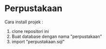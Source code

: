 # Perpustakaan

Cara install projek :
1. clone repositori ini
2. Buat database dengan nama "perpustakaan"
3. import "perpustakaan.sql"
